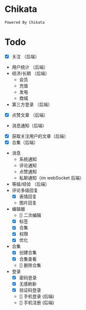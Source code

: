 # Chikata
	Powered By Chikata
# Todo
 - [x] 关注 （后端）
 - 用户统计 （后端）
 - 经济/长期 （后端）
   - 会员
   - 充值
   - 发电
   - 商城
 - 第三方登录 （后端）
 - [x] 点赞文章 （后端）
 - 消息通知（后端）
 - [x] 获取关注用户的文章（后端）
 - [x] 合集（后端）
 - 消息
    - 系统通知
	- 评论通知
	- 点赞通知
	- 私聊通知（im webSocket 后端）
 - 等级/经验 （后端）
 - 评论多级回复
   - [x] 表情回复
   - 图片回复
 - 编辑器
   - [] 二次编辑
   - [x] 标签
   - [x] 合集
   - [x] 权限
   - [x] 优化
 - 合集
   - [x] 创建合集
   - [x] 合集查看
   - [] 删除合集
 - 登录
   - [x] 密码登录
   - [x] 无感刷新
   - [x] 验证码登录
   - [] 手机登录 (后端)
   - [] 手机注册 (后端)